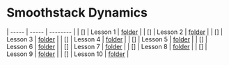 # Smoothstack Dynamics

| ----- | ----- | -------- |
| [] | Lesson 1 | [folder](./L1) |
| [] | Lesson 2 | [folder](./L2) |
| [] | Lesson 3 | [folder](./L3) |
| [] | Lesson 4 | [folder](./L4) |
| [] | Lesson 5 | [folder](./L5) |
| [] | Lesson 6 | [folder](./L6) |
| [] | Lesson 7 | [folder](./L7) |
| [] | Lesson 8 | [folder](./L8) |
| [] | Lesson 9 | [folder](./L9) |
| [] | Lesson 10 | [folder](./L10) |
